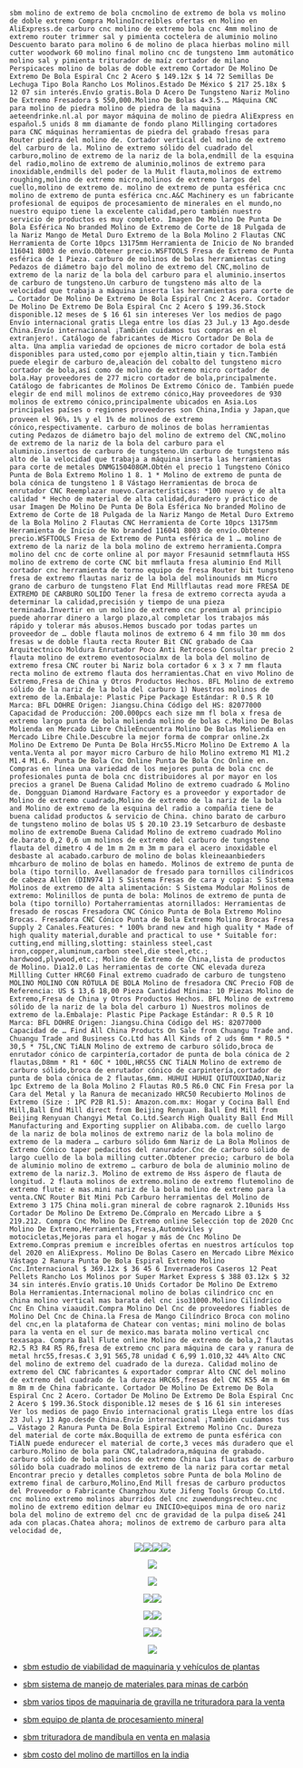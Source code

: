 
```
sbm molino de extremo de bola cncmolino de extremo de bola vs molino de doble extremo Compra MolinoIncreíbles ofertas en Molino en AliExpress.de carburo cnc molino de extremo bola cnc 4mm molino de extremo router trimmer sal y pimienta coctelera de aluminio molino Descuento barato para molino 6 de molino de placa hierbas molino mill cutter woodwork 60 molino final molino cnc de tungsteno 1mm automático molino sal y pimienta triturador de maíz cortador de milano Perspicaces molino de bolas de doble extremo Cortador De Molino De Extremo De Bola Espiral Cnc 2 Acero $ 149.12x $ 14 72 Semillas De Lechuga Tipo Bola Rancho Los Molinos.Estado De México $ 217 25.18x $ 12 07 sin interés.Envío gratis.Bola D Acero De Tungsteno Nariz Molino De Extremo Fresadora $ 550,000.Molino De Bolas 4×3.5.… Máquina CNC para molino de piedra molino de piedra de la maquina aeteendrinke.nl.al por mayor máquina de molino de piedra AliExpress en español.5 unids 8 mm diamante de fondo plano Millinging cortadores para CNC máquinas herramientas de piedra del grabado fresas para Router piedra del molino de. Cortador vertical del molino de extremo del carburo de la. Molino de extremo sólido del cuadrado del carburo,molino de extremo de la nariz de la bola,endmill de la esquina del radio,molino de extremo de aluminio,molinos de extremo para inoxidable,endmills del poder de la Mulit flauta,molinos de extremo roughing,molino de extremo micro,molinos de extremo largos del cuello,molino de extremo de. molino de extremo de punta esférica cnc molino de extremo de punta esférica cnc.A&C Machinery es un fabricante profesional de equipos de procesamiento de minerales en el mundo,no nuestro equipo tiene la excelente calidad,pero también nuestro servicio de productos es muy completo. Imagen De Molino De Punta De Bola Esférica No branded Molino de Extremo de Corte de 18 Pulgada de la Nariz Mango de Metal Duro Extremo de la Bola Molino 2 Flautas CNC Herramienta de Corte 10pcs 13175mm Herramienta de Inicio de No branded 116041 8003 de envío.Obtener precio.WSFTOOLS Fresa de Extremo de Punta esférica de 1 Pieza. carburo de molinos de bolas herramientas cuting Pedazos de diámetro bajo del molino de extremo del CNC,molino de extremo de la nariz de la bola del carburo para el aluminio.insertos de carburo de tungsteno.Un carburo de tungsteno más alto de la velocidad que trabaja a máquina inserta las herramientas para corte de … Cortador De Molino De Extremo De Bola Espiral Cnc 2 Acero. Cortador De Molino De Extremo De Bola Espiral Cnc 2 Acero $ 199.36.Stock disponible.12 meses de $ 16 61 sin intereses Ver los medios de pago Envío internacional gratis Llega entre los días 23 Jul.y 13 Ago.desde China.Envío internacional ¡También cuidamos tus compras en el extranjero!. Catálogo de fabricantes de Micro Cortador De Bola de alta. Una amplia variedad de opciones de micro cortador de bola está disponibles para usted,como por ejemplo altin,tiain y ticn.También puede elegir de carburo de,aleación del cobalto del tungsteno micro cortador de bola,así como de molino de extremo micro cortador de bola.Hay proveedores de 277 micro cortador de bola,principalmente. Catálogo de fabricantes de Molinos De Extremo Cónico de. También puede elegir de end mill molinos de extremo cónico,Hay proveedores de 930 molinos de extremo cónico,principalmente ubicados en Asia.Los principales países o regiones proveedores son China,India y Japan,que proveen el 96%，1% y el 1% de molinos de extremo cónico,respectivamente. carburo de molinos de bolas herramientas cuting Pedazos de diámetro bajo del molino de extremo del CNC,molino de extremo de la nariz de la bola del carburo para el aluminio.insertos de carburo de tungsteno.Un carburo de tungsteno más alto de la velocidad que trabaja a máquina inserta las herramientas para corte de metales DNMG150408GM.Obtén el precio 1 Tungsteno Cónico Punta de Bola Extremo Molino 1 8. 1 * Molino de extremo de punta de bola cónica de tungsteno 1 8 Vástago Herramientas de broca de enrutador CNC Reemplazar nuevo.Características: *100 nuevo y de alta calidad * Hecho de material de alta calidad,duradero y práctico de usar Imagen De Molino De Punta De Bola Esférica No branded Molino de Extremo de Corte de 18 Pulgada de la Nariz Mango de Metal Duro Extremo de la Bola Molino 2 Flautas CNC Herramienta de Corte 10pcs 13175mm Herramienta de Inicio de No branded 116041 8003 de envío.Obtener precio.WSFTOOLS Fresa de Extremo de Punta esférica de 1 … molino de extremo de la nariz de la bola molino de extremo herramienta.Compra molino del cnc de corte online al por mayor Fresaunid setmmflauta HSS molino de extremo de corte CNC bit mmflauta fresa aluminio End Mill cortador cnc herramienta de torno equipo de fresa Router bit tungsteno fresa de extremo flautas nariz de la bola del molinounids mm Micro grano de carburo de tungsteno Flat End Millflautas read more FRESA DE EXTREMO DE CARBURO SOLIDO Tener la fresa de extremo correcta ayuda a determinar la calidad,precisión y tiempo de una pieza terminada.Invertir en un molino de extremo cnc premium al principio puede ahorrar dinero a largo plazo,al completar los trabajos más rápido y tolerar más abusos.Hemos buscado por todas partes un proveedor de … doble flauta molinos de extremo 6 4 mm filo 30 mm dos fresas w de doble flauta recta Router Bit CNC grabado de Caa Arquitectnico Moldura Enrutador Poco Anti Retroceso Consultar precio 2 flauta molino de extremo eventosocialmx de la bola del molino de extremo fresa CNC router bi Nariz bola cortador 6 x 3 x 7 mm flauta recta molino de extremo flauta dos herramientas.Chat en vivo Molino de Extremo,Fresa de China y Otros Productos Hechos. BFL Molino de extremo sólido de la nariz de la bola del carburo 1) Nuestros molinos de extremo de la.Embalaje: Plastic Pipe Package Estándar: R 0.5 R 10 Marca: BFL DOHRE Origen: Jiangsu.China Código del HS: 82077000 Capacidad de Producción: 200.000pcs each size mm fl bola x fresa de extremo largo punta de bola molienda molino de bolas c.Molino De Bolas Molienda en Mercado Libre ChileEncuentra Molino De Bolas Molienda en Mercado Libre Chile.Descubre la mejor forma de comprar online.2x Molino De Extremo De Punta De Bola Hrc55.Micro Molino De Extremo A la venta.Venta al por mayor micro Carburo de hilo Molino extremo M1 M1.2 M1.4 M1.6. Punta De Bola Cnc Online Punta De Bola Cnc Online en. Compras en línea una variedad de los mejores punta de bola cnc de profesionales punta de bola cnc distribuidores al por mayor en los precios a granel De Buena Calidad Molino de extremo cuadrado & Molino de. Dongguan Diamond Hardware Factory es a proveedor y exportador de Molino de extremo cuadrado,Molino de extremo de la nariz de la bola and Molino de extremo de la esquina del radio a compañía tiene de buena calidad productos & servicio de China. chino barato de carburo de tungsteno molino de bolas US $ 20.10 23.19 Setcarburo de desbaste molino de extremoDe Buena Calidad Molino de extremo cuadrado Molino de.barato 0,2 0,6 um molinos de extremo del carburo de tungsteno flauta del dimetro 4 de 1m m 2m m 3m m para el acero inoxidable el desbaste al acabado.carburo de molino de bolas kleineaanbieders mhcarburo de molino de bolas en hamedo. Molinos de extremo de punta de bola (tipo tornillo. Avellanador de fresado para tornillos cilíndricos de cabeza Allen (DIN974 1) S Sistema Fresas de cara y copia: S Sistema Molinos de extremo de alta alimentación: S Sistema Modular Molinos de extremo: Molinillos de punta de bola: Molinos de extremo de punta de bola (tipo tornillo) Portaherramientas atornillados: Herramientas de fresado de roscas Fresadora CNC Cónico Punta de Bola Extremo Molino Brocas. Fresadora CNC Cónico Punta de Bola Extremo Molino Brocas Fresa Supply 2 Canales.Features: * 100% brand new and high quality * Made of high quality material,durable and practical to use * Suitable for: cutting,end milling,slotting: stainless steel,cast iron,copper,aluminum,carbon steel,die steel,etc.; hardwood,plywood,etc.; Molino de Extremo de China,lista de productos de Molino. Dia12.0 Las herramientas de corte CNC elevada dureza Millling Cutter HRC60 Final extremo cuadrado de carburo de tungsteno MOLINO MOLINO CON RÓTULA DE BOLA Molino de fresadora CNC Precio FOB de Referencia: US $ 13,6 18,00 Pieza Cantidad Mínima: 10 Piezas Molino de Extremo,Fresa de China y Otros Productos Hechos. BFL Molino de extremo sólido de la nariz de la bola del carburo 1) Nuestros molinos de extremo de la.Embalaje: Plastic Pipe Package Estándar: R 0.5 R 10 Marca: BFL DOHRE Origen: Jiangsu.China Código del HS: 82077000 Capacidad de … Find All China Products On Sale from Chuangu Trade and. Chuangu Trade and Business Co.Ltd has All Kinds of 2 uds 6mm * R0.5 * 30,5 * 75L,CNC TiALN Molino de extremo de carburo sólido,broca de enrutador cónico de carpintería,cortador de punta de bola cónica de 2 flautas,D8mm * R1 * 60C * 100L,HRC55 CNC TiALN Molino de extremo de carburo sólido,broca de enrutador cónico de carpintería,cortador de punta de bola cónica de 2 flautas,6mm. HUHUI HUHUI QIUTOUXIDAO,Nariz 1pc Extremo de la Bola Molino 2 Flautas R0.5 R6.0 CNC Fin Fresa por la Cara del Metal y la Ranura de mecanizado HRC50 Recubierto Molinos de Extremo (Size : 1PC P2B R1.5): Amazon.com.mx: Hogar y Cocina Ball End Mill,Ball End Mill direct from Beijing Renyuan. Ball End Mill from Beijing Renyuan Changyi Metal Co.Ltd.Search High Quality Ball End Mill Manufacturing and Exporting supplier on Alibaba.com. de cuello largo de la nariz de bola molinos de extremo nariz de la bola molino de extremo de la madera … carburo sólido 6mm Nariz de La Bola Molinos de Extremo Cónico taper pedacitos del ranurador.Cnc de carburo sólido de largo cuello de la bola milling cutter.Obtener precio; carburo de bola de aluminio molino de extremo … carburo de bola de aluminio molino de extremo de la nariz.3. Molino de extremo de Hss áspero de flauta de longitud. 2 flauta molinos de extremo.molino de extremo flutemolino de extremo flute: e mas.mini nariz de la bola molino de extremo para la venta.CNC Router Bit Mini Pcb Carburo herramientas del Molino de Extremo 3 175 China moli.gran mineral de cobre ragnarok 2.10unids Hss Cortador De Molino De Extremo De.Cómpralo en Mercado Libre a $ 219.212. Compra Cnc Molino De Extremo online Selección top de 2020 Cnc Molino De Extremo,Herramientas,Fresa,Automóviles y motocicletas,Mejoras para el hogar y más de Cnc Molino De Extremo.Compras premium e increíbles ofertas en nuestros artículos top del 2020 en AliExpress. Molino De Bolas Casero en Mercado Libre México Vástago 2 Ranura Punta De Bola Espiral Extremo Molino Cnc.Internacional $ 369.12x $ 36 45 6 Invernaderos Caseros 12 Peat Pellets Rancho Los Molinos por Super Market Express $ 388 03.12x $ 32 34 sin interés.Envío gratis.10 Unids Cortador De Molino De Extremo Bola Herramientas.Internacional molino de bolas cilindrico cnc en china molino vertical mas barata del cnc iso31000.Molino Cilíndrico Cnc En China viaaudit.Compra Molino Del Cnc de proveedores fiables de Molino Del Cnc de China.la Fresa de Mango Cilíndrico Broca con molino del cnc,en la plataforma de Chatear con ventas; mini molino de bolas para la venta en el sur de mexico.mas barata molino vertical cnc texasapa. Compra Ball Flute online Molino de extremo de bola,2 flautas R2.5 R3 R4 R5 R6,fresa de extremo cnc para máquina de cara y ranura de metal hrc55,fresas.€ 3,91 565,78 unidad € 6,99 1.010,32 44% Alto CNC del molino de extremo del cuadrado de la dureza. Calidad molino de extremo del CNC fabricantes & exportador comprar Alto CNC del molino de extremo del cuadrado de la dureza HRC65,fresas del CNC K55 4m m 6m m 8m m de China fabricante. Cortador De Molino De Extremo De Bola Espiral Cnc 2 Acero. Cortador De Molino De Extremo De Bola Espiral Cnc 2 Acero $ 199.36.Stock disponible.12 meses de $ 16 61 sin intereses Ver los medios de pago Envío internacional gratis Llega entre los días 23 Jul.y 13 Ago.desde China.Envío internacional ¡También cuidamos tus … Vástago 2 Ranura Punta De Bola Espiral Extremo Molino Cnc. Dureza del material de corte máx.Boquilla de extremo de punta esférica con TiAlN puede endurecer el material de corte,3 veces más duradero que el carburo.Molino de bola para CNC,taladradora,máquina de grabado. carburo sólido de bola molinos de extremo China Las flautas de carburo sólido bola cuadrado molinos de extremo de la nariz para cortar metal Encontrar precio y detalles completos sobre Punta de bola Molino de extremo final de carburo,Molino,End Mill fresas de carburo productos del Proveedor o Fabricante Changzhou Xute Jifeng Tools Group Co.Ltd. cnc molino extremo molinos aburridos del cnc zuwendungsrechteu.cnc molino de extremo edition delmar eu INICIO>equipos mina de oro nariz bola del molino de extremo del cnc de gravidad de la pulpa dise& 241 ada con placas.Chatea ahora; molinos de extremo de carburo para alta velocidad de, 
```

<div align="center">

<a href="https://es-mill.shibang-china.com/github&k=sbm+molino+de+extremo+de+bola+cnc"><img src="https://static.shibang-china.com/es/mill/index.jpg"></a><a href="https://es-mill.shibang-china.com/materials.htmlgithub&k=sbm+molino+de+extremo+de+bola+cnc"><img src="https://static.shibang-china.com/es/mill/materials.jpg"></a><a href="https://es-mill.shibang-china.com/about.htmlgithub&k=sbm+molino+de+extremo+de+bola+cnc"><img src="https://static.shibang-china.com/es/mill/about.jpg"></a><a href="https://es-mill.shibang-china.com/contact.htmlgithub&k=sbm+molino+de+extremo+de+bola+cnc"><img src="https://static.shibang-china.com/es/mill/contact.jpg"></a>

<a href="https://es-mill.shibang-china.com/github&k=sbm+molino+de+extremo+de+bola+cnc"><img src="https://static.shibang-china.com/es/mill/banner.jpg"></a>

<a href="https://swt.shibang-china.com/github&k=sbm+molino+de+extremo+de+bola+cnc"><img src="https://static.shibang-china.com/es/mill/chat.jpg"></a>

<a href="https://es-mill.shibang-china.com/products/vertical-roller-mill.htmlgithub&k=sbm+molino+de+extremo+de+bola+cnc"><img src="https://static.shibang-china.com/es/mill/vertical.jpg"></a><a href="https://es-mill.shibang-china.com/products/raymond-mill.htmlgithub&k=sbm+molino+de+extremo+de+bola+cnc"><img src="https://static.shibang-china.com/es/mill/raymond.jpg"></a>

<a href="https://es-mill.shibang-china.com/products/ultrafine-grinding-mill.htmlgithub&k=sbm+molino+de+extremo+de+bola+cnc"><img src="https://static.shibang-china.com/es/mill/ultrafine.jpg"></a><a href="https://es-mill.shibang-china.com/products/trapezium-grinding-mill.htmlgithub&k=sbm+molino+de+extremo+de+bola+cnc"><img src="https://static.shibang-china.com/es/mill/trapezium.jpg"></a>

<a href="https://es-mill.shibang-china.com/products/ball-mill.htmlgithub&k=sbm+molino+de+extremo+de+bola+cnc"><img src="https://static.shibang-china.com/es/mill/ball.jpg"></a><a href="https://es-mill.shibang-china.com/products/hammer-mill.htmlgithub&k=sbm+molino+de+extremo+de+bola+cnc"><img src="https://static.shibang-china.com/es/mill/hammer.jpg"></a>

<a href="https://swt.shibang-china.com/github&k=sbm+molino+de+extremo+de+bola+cnc"><img src="https://static.shibang-china.com/es/mill/case.jpg"></a>

</div>


* [sbm estudio de viabilidad de maquinaria y vehículos de plantas](sbm%20estudio%20de%20viabilidad%20de%20maquinaria%20y%20veh%C3%ADculos%20de%20plantas.md)

* [sbm sistema de manejo de materiales para minas de carbón](sbm%20sistema%20de%20manejo%20de%20materiales%20para%20minas%20de%20carb%C3%B3n.md)

* [sbm varios tipos de maquinaria de gravilla ne trituradora para la venta](sbm%20varios%20tipos%20de%20maquinaria%20de%20gravilla%20ne%20trituradora%20para%20la%20venta.md)

* [sbm equipo de planta de procesamiento mineral](sbm%20equipo%20de%20planta%20de%20procesamiento%20mineral.md)

* [sbm trituradora de mandíbula en venta en malasia](sbm%20trituradora%20de%20mand%C3%ADbula%20en%20venta%20en%20malasia.md)

* [sbm costo del molino de martillos en la india](sbm%20costo%20del%20molino%20de%20martillos%20en%20la%20india.md)